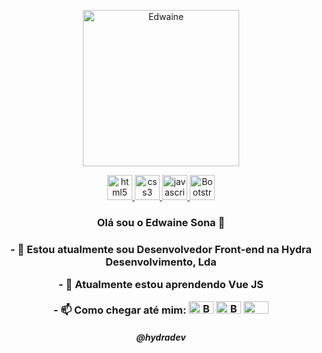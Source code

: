 <p align="center">
    <img class="img-rounded img-circle" src="https://github.com/Edwaine-Sona/Edwaine-Sona/assets/141029980/a5bfbcf8-8fcf-4a9e-9c76-d5676531cc4a" alt="Edwaine" width="250px"/>
   </p>

  <p align="center">
   <a href="https://developer.mozilla.org/pt-BR/docs/Web/HTML">
      <img src="https://cdn.jsdelivr.net/gh/devicons/devicon/icons/html5/html5-plain.svg" alt="html5" width="40" height="40"/>
   </a>
   <a href="https://developer.mozilla.org/pt-BR/docs/Web/CSS">
      <img src="https://cdn.jsdelivr.net/gh/devicons/devicon/icons/css3/css3-plain.svg" alt="css3" width="40" height="40"/>
   </a>
   <a href="https://developer.mozilla.org/en-US/docs/Web/JavaScript">
      <img src="https://cdn.jsdelivr.net/gh/devicons/devicon/icons/javascript/javascript-original.svg" alt="javascript" width="40" height="40"/>
   </a>
  <a href="#">
      <img src="https://www.svgrepo.com/show/353498/bootstrap.svg" alt="Bootstrap" width="40" height="40"/>
   </a>
</p>

<h3 align="center" size="15">Olá sou o Edwaine Sona 👋<h3>
<p align="center"> - 🔭 Estou atualmente sou Desenvolvedor Front-end na Hydra Desenvolvimento, Lda</p>
<p align="center"> - 🌱 Atualmente estou aprendendo Vue JS</p>
<p align="center"> - 📫 Como chegar até mim: <img src="https://www.svgrepo.com/show/444567/social-facebook.svg" alt="Bootstrap" width="40" height="20"/> <img src="https://www.svgrepo.com/show/444570/social-instagram.svg" alt="Bootstrap" width="40" height="20"/> <img src="https://www.svgrepo.com/show/512317/github-142.svg" width="40" height="20"/></p>

<h5 align="center">@hydradev</h5>

